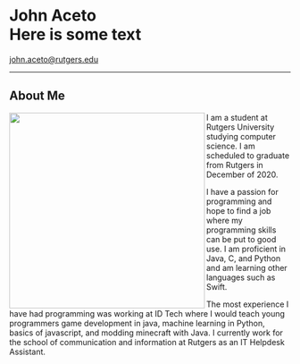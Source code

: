 <script src="https://kit.fontawesome.com/aba1d8c3e9.js" crossorigin="anonymous"></script>

# John Aceto <div style="test-align: right">Here is some text</div>
<a href = "mailto: john.aceto@rutgers.edu">john.aceto@rutgers.edu</a>

---

## About Me

<img align="left" width="350" height="350" src="https://johnaceto.github.io/assets/img/testme.jpg">

I am a student at Rutgers University studying computer science. I am scheduled to graduate from Rutgers in December of 2020.

I have a passion for programming and hope to find a job where my programming skills can be put to good use. I am proficient in Java, C, and Python and am learning other languages such as Swift.

The most experience I have had programming was working at ID Tech where I would teach young programmers game development in java, machine learning in Python, basics of javascript, and modding minecraft with Java. I currently work for the school of communication and information at Rutgers as an IT Helpdesk Assistant.

<a href="https://github.com"><i class="fab fa-github"></i>
